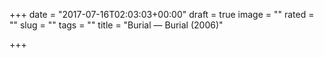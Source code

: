 +++
date = "2017-07-16T02:03:03+00:00"
draft = true
image = ""
rated = ""
slug = ""
tags = ""
title = "Burial — Burial (2006)"

+++

